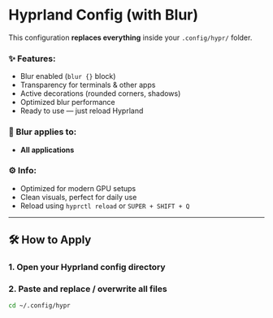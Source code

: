 # Hyprland Config (with Blur)

This configuration **replaces everything** inside your `.config/hypr/` folder.

### ✨ Features:
- Blur enabled (`blur {}` block)
- Transparency for terminals & other apps
- Active decorations (rounded corners, shadows)
- Optimized blur performance
- Ready to use — just reload Hyprland

### 🧩 Blur applies to:
- **All applications**

### ⚙️ Info:
- Optimized for modern GPU setups
- Clean visuals, perfect for daily use
- Reload using `hyprctl reload` or `SUPER + SHIFT + Q`

---

## 🛠️ How to Apply

### 1. Open your Hyprland config directory  
### 2. Paste and replace / overwrite all files  
```bash
cd ~/.config/hypr
